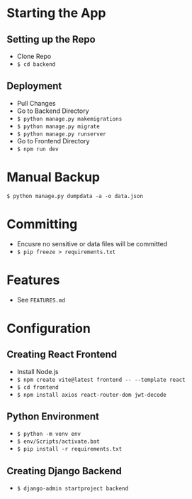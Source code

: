 # Starting the App
## Setting up the Repo
* Clone Repo
* `$ cd backend`

## Deployment
* Pull Changes
* Go to Backend Directory
* `$ python manage.py makemigrations`
* `$ python manage.py migrate`
* `$ python manage.py runserver`
* Go to Frontend Directory
* `$ npm run dev`

# Manual Backup
`$ python manage.py dumpdata -a -o data.json`

# Committing
* Encusre no sensitive or data files will be committed
* `$ pip freeze > requirements.txt`

# Features
* See `FEATURES.md`


# Configuration
## Creating React Frontend
* Install Node.js
* `$ npm create vite@latest frontend -- --template react`
* `$ cd frontend`
* `$ npm install axios react-router-dom jwt-decode`

## Python Environment
* `$ python -m venv env`
* `$ env/Scripts/activate.bat`
* `$ pip install -r requirements.txt`

## Creating Django Backend
* `$ django-admin startproject backend`
